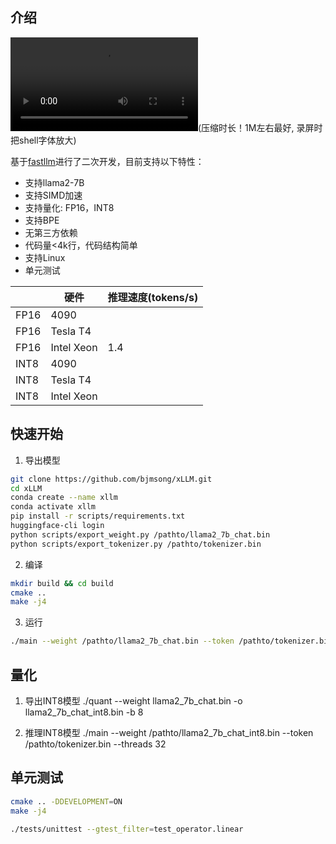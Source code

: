 ## 介绍

![running](./video/.mp4)(压缩时长！1M左右最好, 录屏时把shell字体放大)

基于[fastllm](https://github.com/ztxz16/fastllm)进行了二次开发，目前支持以下特性：
- 支持llama2-7B
- 支持SIMD加速
- 支持量化: FP16，INT8
- 支持BPE
- 无第三方依赖
- 代码量<4k行，代码结构简单
- 支持Linux
- 单元测试


|      |   硬件   |   推理速度(tokens/s)   |
| ---- | ---- | ---- |
|  FP16   |   4090   |      |
|  FP16   |    Tesla T4  |      |
|  FP16   |    Intel Xeon  |  1.4    |
|  INT8    |  4090    |      |
|  INT8    |   Tesla T4   |      |
|  INT8    |   Intel Xeon   |      |


## 快速开始
1. 导出模型

```bash
git clone https://github.com/bjmsong/xLLM.git
cd xLLM
conda create --name xllm
conda activate xllm
pip install -r scripts/requirements.txt
huggingface-cli login
python scripts/export_weight.py /pathto/llama2_7b_chat.bin
python scripts/export_tokenizer.py /pathto/tokenizer.bin
```

2.  编译
```bash
mkdir build && cd build
cmake ..
make -j4
```

3. 运行
```bash
./main --weight /pathto/llama2_7b_chat.bin --token /pathto/tokenizer.bin --threads 32
```


## 量化
1. 导出INT8模型
./quant --weight llama2_7b_chat.bin -o llama2_7b_chat_int8.bin -b 8

2. 推理INT8模型
./main --weight /pathto/llama2_7b_chat_int8.bin --token /pathto/tokenizer.bin --threads 32


## 单元测试

```bash
cmake .. -DDEVELOPMENT=ON
make -j4

./tests/unittest --gtest_filter=test_operator.linear
```